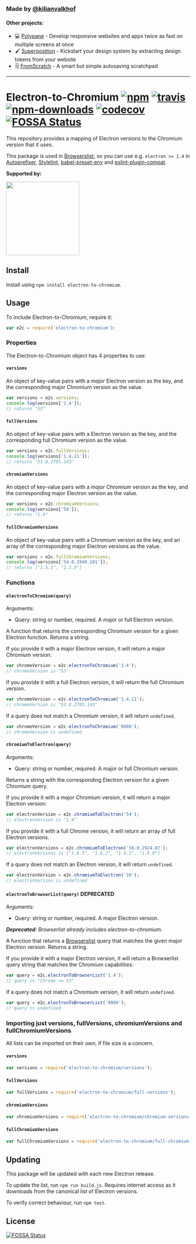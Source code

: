 ### Made by [@kilianvalkhof](https://twitter.com/kilianvalkhof)

#### Other projects:

- 💻 [Polypane](https://polypane.app) - Develop responsive websites and apps twice as fast on multiple screens at once
- 🖌️ [Superposition](https://superposition.design) - Kickstart your design system by extracting design tokens from your website
- 🗒️ [FromScratch](https://fromscratch.rocks) - A smart but simple autosaving scratchpad

---

# Electron-to-Chromium [![npm](https://img.shields.io/npm/v/electron-to-chromium.svg)](https://www.npmjs.com/package/electron-to-chromium) [![travis](https://img.shields.io/travis/Kilian/electron-to-chromium/master.svg)](https://travis-ci.org/Kilian/electron-to-chromium) [![npm-downloads](https://img.shields.io/npm/dm/electron-to-chromium.svg)](https://www.npmjs.com/package/electron-to-chromium) [![codecov](https://codecov.io/gh/Kilian/electron-to-chromium/branch/master/graph/badge.svg)](https://codecov.io/gh/Kilian/electron-to-chromium)[![FOSSA Status](https://app.fossa.io/api/projects/git%2Bgithub.com%2FKilian%2Felectron-to-chromium.svg?type=shield)](https://app.fossa.io/projects/git%2Bgithub.com%2FKilian%2Felectron-to-chromium?ref=badge_shield)

This repository provides a mapping of Electron versions to the Chromium version that it uses.

This package is used in [Browserslist](https://github.com/ai/browserslist), so you can use e.g. `electron >= 1.4` in [Autoprefixer](https://github.com/postcss/autoprefixer), [Stylelint](https://github.com/stylelint/stylelint), [babel-preset-env](https://github.com/babel/babel-preset-env) and [eslint-plugin-compat](https://github.com/amilajack/eslint-plugin-compat).

**Supported by:**

  <a href="https://m.do.co/c/bb22ea58e765">
    <img src="https://opensource.nyc3.cdn.digitaloceanspaces.com/attribution/pseduca-frontend/assets/SVG/DO_Logo_horizontal_blue.svg" width="201px">
  </a>


## Install
Install using `npm install electron-to-chromium`.

## Usage
To include Electron-to-Chromium, require it:

```js
var e2c = require('electron-to-chromium');
```

### Properties
The Electron-to-Chromium object has 4 properties to use:

#### `versions`
An object of key-value pairs with a _major_ Electron version as the key, and the corresponding major Chromium version as the value.

```js
var versions = e2c.versions;
console.log(versions['1.4']);
// returns "53"
```

#### `fullVersions`
An object of key-value pairs with a Electron version as the key, and the corresponding full Chromium version as the value.

```js
var versions = e2c.fullVersions;
console.log(versions['1.4.11']);
// returns "53.0.2785.143"
```

#### `chromiumVersions`
An object of key-value pairs with a _major_ Chromium version as the key, and the corresponding major Electron version as the value.

```js
var versions = e2c.chromiumVersions;
console.log(versions['54']);
// returns "1.4"
```

#### `fullChromiumVersions`
An object of key-value pairs with a Chromium version as the key, and an array of the corresponding major Electron versions as the value.

```js
var versions = e2c.fullChromiumVersions;
console.log(versions['54.0.2840.101']);
// returns ["1.5.1", "1.5.0"]
```
### Functions

#### `electronToChromium(query)`
Arguments:
* Query: string or number, required. A major or full Electron version.

A function that returns the corresponding Chromium version for a given Electron function. Returns a string.

If you provide it with a major Electron version, it will return a major Chromium version:

```js
var chromeVersion = e2c.electronToChromium('1.4');
// chromeVersion is "53"
```

If you provide it with a full Electron version, it will return the full Chromium version.

```js
var chromeVersion = e2c.electronToChromium('1.4.11');
// chromeVersion is "53.0.2785.143"
```

If a query does not match a Chromium version, it will return `undefined`.

```js
var chromeVersion = e2c.electronToChromium('9000');
// chromeVersion is undefined
```

#### `chromiumToElectron(query)`
Arguments:
* Query: string or number, required. A major or full Chromium version.

Returns a string with the corresponding Electron version for a given Chromium query.

If you provide it with a major Chromium version, it will return a major Electron version:

```js
var electronVersion = e2c.chromiumToElectron('54');
// electronVersion is "1.4"
```

If you provide it with a full Chrome version, it will return an array of full Electron versions.

```js
var electronVersions = e2c.chromiumToElectron('56.0.2924.87');
// electronVersions is ["1.6.3", "1.6.2", "1.6.1", "1.6.0"]
```

If a query does not match an Electron version, it will return `undefined`.

```js
var electronVersion = e2c.chromiumToElectron('10');
// electronVersion is undefined
```

#### `electronToBrowserList(query)` **DEPRECATED**
Arguments:
* Query: string or number, required. A major Electron version.

_**Deprecated**: Browserlist already includes electron-to-chromium._

A function that returns a [Browserslist](https://github.com/ai/browserslist) query that matches the given major Electron version. Returns a string.

If you provide it with a major Electron version, it will return a Browserlist query string that matches the Chromium capabilities:

```js
var query = e2c.electronToBrowserList('1.4');
// query is "Chrome >= 53"
```

If a query does not match a Chromium version, it will return `undefined`.

```js
var query = e2c.electronToBrowserList('9000');
// query is undefined
```

### Importing just versions, fullVersions, chromiumVersions and fullChromiumVersions
All lists can be imported on their own, if file size is a concern.

#### `versions`

```js
var versions = require('electron-to-chromium/versions');
```

#### `fullVersions`

```js
var fullVersions = require('electron-to-chromium/full-versions');
```

#### `chromiumVersions`

```js
var chromiumVersions = require('electron-to-chromium/chromium-versions');
```

#### `fullChromiumVersions`

```js
var fullChromiumVersions = require('electron-to-chromium/full-chromium-versions');
```

## Updating
This package will be updated with each new Electron release.

To update the list, run `npm run build.js`. Requires internet access as it downloads from the canonical list of Electron versions.

To verify correct behaviour, run `npm test`.


## License
[![FOSSA Status](https://app.fossa.io/api/projects/git%2Bgithub.com%2FKilian%2Felectron-to-chromium.svg?type=large)](https://app.fossa.io/projects/git%2Bgithub.com%2FKilian%2Felectron-to-chromium?ref=badge_large)
